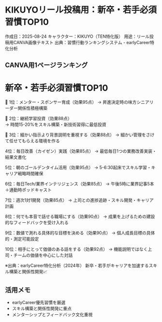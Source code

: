 # KIKUYOリール投稿用：新卒・若手必須習慣TOP10

作成日：2025-08-24
キャラクター：KIKUYO（TEN特化版）
用途：リール投稿用CANVA画像テキスト
出典：習慣行動ランキングシステム - earlyCareer特化分析

## CANVA用1ページランキング

# 新卒・若手必須習慣TOP10

🥇 1位：メンター・スポンサー育成（効果95点）
   → 昇進決定時の味方シニアリーダー関係性積極構築

🥈 2位：継続学習投資（効果88点）  
   → 時間15-20%をスキル構築・新技術習得に最低投資

🥉 3位：細かい指示より背景説明を重視する（効果88点）
   → 細かい管理をさけて任せてもらえる環境を作る

4位：毎日改善（カイゼン）実践（効果85点）
    → 最低毎日1つの業務改善実装・結果文書化

5位：朝のゴールデンタイム活用（効果95点）
    → 5-6:30起床でスキル学習・キャリア戦略時間確保

6位：毎日Tech/業界インテリジェンス（効果85点）
    → 午後5時に業界記事5本＋通勤時ポッドキャスト

7位：週次1対1開発（効果85点）
    → 上司との進捗追跡・スキル開発・キャリア計画

8位：何でも本音で話せる職場にする（効果90点）
    → 成果を上げるための建設的なフィードバックを受け入れる

9位：数値で測れる具体的な目標を決める（効果90点）
    → 個人成長目標の具体的・測定可能設定

10位：相手にとって価値のある話をする（効果92点）
     → 機能説明ではなく上司・チームの価値を中心にした対話

※出典：earlyCareer特化分析（2024年）
新卒・若手がキャリアを加速するスキル構築と関係性開発📈

## 活用メモ
- earlyCareer優先習慣を厳選
- スキル構築と関係性開発に重点
- メンターシップとフィードバック文化重視